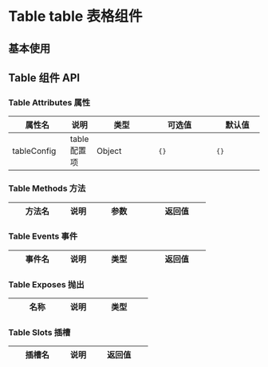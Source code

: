 # Table table 表格组件

## 基本使用

<preview path="../demos/table/table-1.vue" title="基本使用" description=" "></preview>

## Table 组件 API

### Table Attributes 属性
  | <div style="width: 100px">属性名</div> | 说明 | <div style="width: 100px">类型</div> | <div style="width: 100px">可选值</div> | <div style="width: 100px">默认值</div> |
  | ---- | ---- | ---- | ------ | ------ |
  | tableConfig  |  table配置项  |  Object  | <pre> {} </pre> | <pre> {}</pre> |
### Table Methods 方法
  | <div style="width: 100px">方法名</div> | 说明 | <div style="width: 100px">参数</div> | <div style="width: 100px">返回值</div> |
  | ------ | ---- | ---- | ------ |
  ### Table Events 事件
  | <div style="width: 100px">事件名</div> | 说明 | <div style="width: 100px">类型</div> | <div style="width: 100px">返回值</div> |
  | ------ | ---- | ---- | ------ |
  ### Table Exposes 抛出
  | <div style="width: 100px">名称</div> | 说明 | <div style="width: 100px">类型</div> |
  |  ----  | ----  | ----  |
  ### Table Slots 插槽
  | <div style="width: 100px">插槽名</div> | 说明 | <div style="width: 100px">返回值</div> |
  | ------ | ---- | ---- |
    